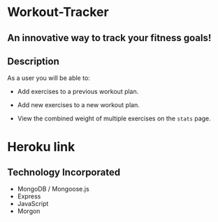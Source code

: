 # Workout-Tracker

## An innovative way to track your fitness goals!

## Description 
As a user you will be able to:

 * Add exercises to a previous workout plan.

  * Add new exercises to a new workout plan.

  * View the combined weight of multiple exercises on the `stats` page.

  # Heroku link
  

  ## Technology Incorporated
  - MongoDB / Mongoose.js
  - Express
  - JavaScript
  - Morgon 
